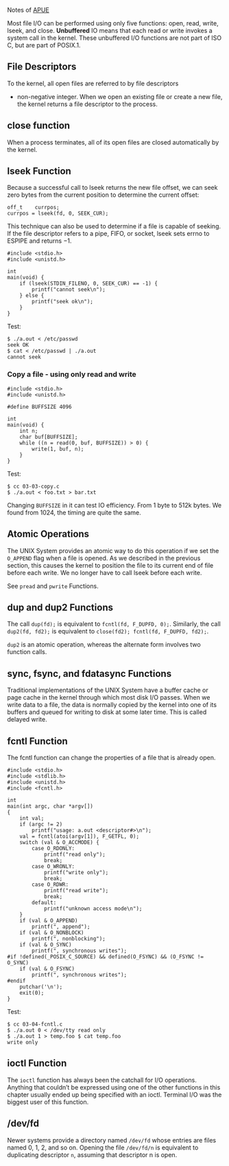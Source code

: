 Notes of [APUE](https://www.amazon.com/Advanced-Programming-UNIX-Environment-3rd/dp/0321637739)

Most file I/O can be performed using only five functions: open, read, write,
lseek, and close. **Unbuffered** IO means that each read or write invokes a
system call in the kernel. These unbuffered I/O functions are not part of
ISO C, but are part of POSIX.1.

## File Descriptors

To the kernel, all open files are referred to by file descriptors
- non-negative integer. When we open an existing file or create a new file,
the kernel returns a file descriptor to the process. 

## close function

When a process terminates, all of its open files are closed automatically
by the kernel.

## lseek Function

Because a successful call to lseek returns the new file offset, we can
seek zero bytes from the current position to determine the current offset:

    off_t    currpos;
    currpos = lseek(fd, 0, SEEK_CUR);

This technique can also be used to determine if a file is capable of seeking.
If the file descriptor refers to a pipe, FIFO, or socket, lseek sets errno
to ESPIPE and returns −1.

    #include <stdio.h>
    #include <unistd.h>

    int
    main(void) {
        if (lseek(STDIN_FILENO, 0, SEEK_CUR) == -1) {
            printf("cannot seek\n");
        } else {
            printf("seek ok\n");
        }
    }

Test:

    $ ./a.out < /etc/passwd
    seek OK
    $ cat < /etc/passwd | ./a.out
    cannot seek

### Copy a file - using only read and write

    #include <stdio.h>
    #include <unistd.h>

    #define BUFFSIZE 4096

    int
    main(void) {
        int n;
        char buf[BUFFSIZE];
        while ((n = read(0, buf, BUFFSIZE)) > 0) {
            write(1, buf, n);
        }
    }

Test:

    $ cc 03-03-copy.c
    $ ./a.out < foo.txt > bar.txt

Changing `BUFFSIZE` in it can test IO efficiency. From 1 byte to 512k bytes.
We found from 1024, the timing are quite the same.


## Atomic Operations

The UNIX System provides an atomic way to do this operation if we set
the `O_APPEND` flag when a file is opened. As we described in the previous
section, this causes the kernel to position the file to its current end of
file before each write. We no longer have to call lseek before each write.

See `pread` and `pwrite` Functions.


## dup and dup2 Functions

The call `dup(fd);` is equivalent to `fcntl(fd, F_DUPFD, 0);`. Similarly,
the call `dup2(fd, fd2);` is equivalent to
`close(fd2); fcntl(fd, F_DUPFD, fd2);`.

`dup2` is an atomic operation, whereas the alternate form involves two
function calls.

## sync, fsync, and fdatasync Functions

Traditional implementations of the UNIX System have a buffer cache or
page cache in the kernel through which most disk I/O passes. When we write
data to a file, the data is normally copied by the kernel into one of its
buffers and queued for writing to disk at some later time. This is called
delayed write.

## fcntl Function

The fcntl function can change the properties of a file that is already open.

    #include <stdio.h>
    #include <stdlib.h>
    #include <unistd.h>
    #include <fcntl.h>

    int
    main(int argc, char *argv[])
    {
        int val;
        if (argc != 2)
            printf("usage: a.out <descriptor#>\n");
        val = fcntl(atoi(argv[1]), F_GETFL, 0);
        switch (val & O_ACCMODE) {
            case O_RDONLY:
                printf("read only");
                break;
            case O_WRONLY:
                printf("write only");
                break;
            case O_RDWR:
                printf("read write");
                break;
            default:
                printf("unknown access mode\n");
        }
        if (val & O_APPEND)
            printf(", append");
        if (val & O_NONBLOCK)
            printf(", nonblocking");
        if (val & O_SYNC)
            printf(", synchronous writes");
    #if !defined(_POSIX_C_SOURCE) && defined(O_FSYNC) && (O_FSYNC != O_SYNC)
        if (val & O_FSYNC)
            printf(", synchronous writes");
    #endif
        putchar('\n');
        exit(0);
    }

Test:

    $ cc 03-04-fcntl.c
    $ ./a.out 0 < /dev/tty read only
    $ ./a.out 1 > temp.foo $ cat temp.foo
    write only


## ioctl Function

The `ioctl` function has always been the catchall for I/O operations. Anything
that couldn’t be expressed using one of the other functions in this chapter
usually ended up being specified with an ioctl. Terminal I/O was the biggest
user of this function.

## /dev/fd

Newer systems provide a directory named `/dev/fd` whose entries are files
named 0, 1, 2, and so on. Opening the file `/dev/fd/n` is equivalent to
duplicating descriptor `n`, assuming that descriptor n is open.
